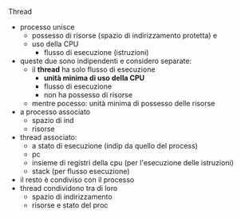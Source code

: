 Thread
- processo unisce
	- possesso di risorse (spazio di indirizzamento protetta) e
	- uso della CPU
		- flusso di esecuzione (istruzioni)
- queste due sono indipendenti e considero separate:
	- il **thread** ha solo flusso di esecuzione
		- **unità minima di uso della CPU**
		- flusso di esecuzione
		- non ha possesso di risorse
	- mentre pocesso: unità minima di possesso delle risorse
- a processo associato
	- spazio di ind
	- risorse
- thread associato: 
	- a stato di esecuzione (indip da quello del process)
	- pc
	- insieme di registri della cpu (per l'esecuzione delle istruzioni)
	- stack (per flusso esecuzione)
- il resto è condiviso con il processo
- thread condividono tra di loro
	- spazio di indirizzamento
	- risorse e stato del proc